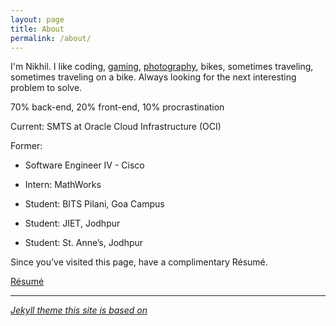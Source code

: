 ```yaml
---
layout: page
title: About
permalink: /about/
---
```


I'm Nikhil. I like coding, [gaming](https://steamcommunity.com/id/MoonStruckHorrors), [photography](https://500px.com/nikhilvyas07), bikes, sometimes traveling, sometimes traveling on a bike. Always looking for the next interesting problem to solve.

70% back-end, 20% front-end, 10% procrastination

Current: SMTS at Oracle Cloud Infrastructure (OCI)

Former:

- Software Engineer IV - Cisco
    
- Intern: MathWorks
    
- Student: BITS Pilani, Goa Campus
    
- Student: JIET, Jodhpur
    
- Student: St. Anne’s, Jodhpur

Since you’ve visited this page, have a complimentary Résumé.

[Résumé](https://nikhilvyas.com/Resume_NikhilVyas.pdf)

---------

*[Jekyll theme this site is based on](https://github.com/agusmakmun/agusmakmun.github.io)*
